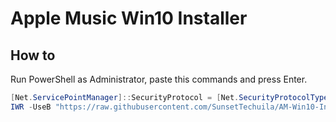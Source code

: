 # Apple Music Win10 Installer

## How to

Run PowerShell as Administrator, paste this commands and press Enter.

```powershell
[Net.ServicePointManager]::SecurityProtocol = [Net.SecurityProtocolType]::Tls12
IWR -UseB "https://raw.githubusercontent.com/SunsetTechuila/AM-Win10-Installer/main/DownloadAndRun.ps1" | IEX
```

